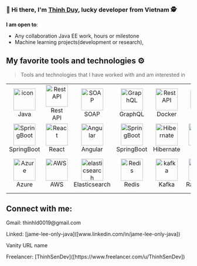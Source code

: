 ### 👋 Hi there, I'm [Thinh Duy](https://github.com/thinhotwp1), lucky developer from Vietnam 🕵️

 **I am open to**:

- Any collaboration Java EE work, hours or milestone
- Machine learning projects(development or research), 


## My favorite tools and technologies ⚙️

> Tools and technologies that I have worked with and am interested in

<table>
  <tr>
    <td align="center" width="96">
        <img src="https://techstack-generator.vercel.app/java-icon.svg" alt="icon" width="60" height="60" />
      <br>Java
    </td>
    <td align="center" width="96">
        <img src="https://techstack-generator.vercel.app/restapi-icon.svg" width="60" height="60" alt="Rest API" />
      <br>Rest API
    </td>
    </td>
       <td align="center" width="96">
        <img src="https://techstack-generator.vercel.app/storybook-icon.svg" width="60" height="60" alt="SOAP" />
      <br>SOAP
    </td>
    </td>
          <td align="center" width="96">
        <img src="https://techstack-generator.vercel.app/graphql-icon.svg" width="60" height="60" alt="GraphQL" />
      <br>GraphQL
    </td>
          <td align="center" width="96">
        <img src="https://techstack-generator.vercel.app/docker-icon.svg" width="60" height="60" alt="Rest API" />
      <br>Docker
    </td>
    <td align="center" width="96">
        <img src="https://techstack-generator.vercel.app/nginx-icon.svg" alt="icon" width="50" height="50" />
      <br>Nginx
    </td>
    <td align="center" width="96">
      <a href="#macropower-tech">
        <img src="https://techstack-generator.vercel.app/ts-icon.svg" alt="icon" width="60" height="60" />
      </a>
      <br>Typescript
    </td>
    <td align="center" width="96">
        <img src="https://techstack-generator.vercel.app/js-icon.svg" alt="icon" width="60" height="60" />
      <br>Javascript
    </td>
    </td>
       <td align="center" width="96">
        <img src="https://techstack-generator.vercel.app/github-icon.svg" width="60" height="60" alt="GitHub" />
      <br>Github
    </td>
  </tr>
   <tr>
    <td align="center" width="96">
        <img src="https://skillicons.dev/icons?i=spring" width="60" height="60" alt="SpringBoot" />
      <br>SpringBoot
    </td>
    <td align="center" width="96">
        <img src="https://skillicons.dev/icons?i=react" width="60" height="60" alt="React" />
      <br>React
    </td>
    <td align="center" width="96">
        <img src="https://skillicons.dev/icons?i=angular" width="60" height="60" alt="Angular" />
      <br>Angular
    </td>
    <td align="center" width="96">
        <img src="https://skillicons.dev/icons?i=spring" width="60" height="60" alt="SpringBoot" />
      <br>SpringBoot
    </td>
    <td align="center" width="96">
        <img src="https://skillicons.dev/icons?i=hibernate" width="60" height="60" alt="Hibernate" />
      <br>Hibernate
    </td>
     <td align="center" width="96">
      <img src="https://github.com/user-attachments/assets/49a02056-3fad-43e5-b11b-f7f5ae4f3911" width="60" height="60" alt="Oracle" />
      <br>Oracle
    </td>
    <td align="center" width="96">
        <img src="https://skillicons.dev/icons?i=mongodb" width="60" height="60" alt="MongoDB" />
      <br>MongoDB
    </td>
    <td align="center" width="96">
        <img src="https://skillicons.dev/icons?i=mysql" width="60" height="60" alt="MySQL" />
      <br>MySQL
    </td>
    </td>
        <td align="center" width="96">
        <img src="https://skillicons.dev/icons?i=postgres" width="60" height="60" alt="jquery" />
      <br>PostgreSQL
  </tr>
  <tr>
    <td align="center"  width="96">
        <img src="https://skillicons.dev/icons?i=azure" width="60" height="60" alt="Azure" />
      <br>Azure
    </td>
    <td align="center"  width="96">
        <img src="https://skillicons.dev/icons?i=aws" width="60" height="60" alt="AWS" />
      <br>AWS
    </td>
    <td align="center"  width="96">
        <img src="https://skillicons.dev/icons?i=elasticsearch" width="60" height="60" alt="elasticsearch" />
      <br>Elasticsearch
    </td>
    <td align="center" width="96">
        <img src="https://skillicons.dev/icons?i=redis" width="60" height="60" alt="Redis" />
      <br>Redis
    </td>
    </td>
    <td align="center"  width="96">
        <img src="https://skillicons.dev/icons?i=kafka" width="60" height="60" alt="kafka" />
      <br>Kafka
    </td>
    <td align="center" width="96">
        <img src="https://skillicons.dev/icons?i=rabbitmq" width="60" height="60" alt="RabbitMQ" />
      <br>RabbitMQ
    </td>
        <td align="center" width="96">
        <img src="https://skillicons.dev/icons?i=kotlin" width="60" height="60" alt="kotlin" />
      <br>Kotlin
    <td align="center"  width="96">
        <img src="https://skillicons.dev/icons?i=firebase" width="60" height="60" alt="firebase" />
      <br>Firebase
    </td>
    <td align="center"  width="96">
        <img src="https://skillicons.dev/icons?i=androidstudio" width="60" height="60" alt="Android Studio" />
      <br>Android Studio
    </td>
  </tr>
 <tr>
 </tr>
</table>

## Connect with me:

<p align = "center">
<p>Gmail: thinhld0019@gmail.com</p>
<p>Linked: [jame-lee-only-java]([www.linkedin.com/in/jame-lee-only-java])</p>
Vanity URL name

<p>Freelancer: [ThinhSenDev]([https://www.freelancer.com/u/ThinhSenDev])</p>

</p>

<!-- 
----
[<img src="https://github-profile-trophy.vercel.app/?username=thinhotwp1&row=2&column=3" />](https://github.com/ryo-ma/github-profile-trophy)
[<img src="https://github-readme-stats.vercel.app/api?username=thinhotwp1&theme=algolia&count_private=true&include_all_commits=true&show_icons=true" />](https://github.com/anuraghazra/github-readme-stats)
[![GitHub Streak](https://github-readme-streak-stats.herokuapp.com/?user=thinhotwp1&theme=dark)](https://github.com/DenverCoder1/github-readme-streak-stats)
[![Durgesh's Top Langs](https://github-readme-stats.vercel.app/api/top-langs/?username=themlphdstudent&theme=algolia&hide=Jupyter&layout=compact&show_icons=true)](https://github.com/anuraghazra/github-readme-stats)
 -->
 
<!--
**themlphdstudent/themlphdstudent** is a ✨ _special_ ✨ repository because its `README.md` (this file) appears on your GitHub profile.

Here are some ideas to get you started:

- 🔭 I’m currently working on ...
- 🌱 I’m currently learning Java ...
- 👯 I’m looking to collaborate hours or milestone ...
- 💬 Ask me about ...
- 📫 How to reach me: ...
- 😄 Pronouns: ...
- ⚡ Fun fact: ...
-->
